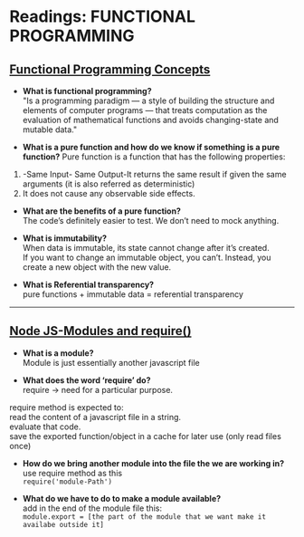 # Readings: FUNCTIONAL PROGRAMMING

## [Functional Programming Concepts](https://medium.com/the-renaissance-developer/concepts-of-functional-programming-in-javascript-6bc84220d2aa#_=_)

- **What is functional programming?**  
"Is a programming paradigm — a style of building the structure and elements of computer programs — that treats computation as the evaluation of mathematical functions and avoids changing-state and mutable data."

- **What is a pure function and how do we know if something is a pure function?**
Pure function is a function that has the following properties:   
1. -Same Input- Same Output-It returns the same result if given the same arguments (it is also referred as deterministic) 
2. It does not cause any observable side effects.

- **What are the benefits of a pure function?**  
The code’s definitely easier to test. We don’t need to mock anything. 

- **What is immutability?**  
When data is immutable, its state cannot change after it’s created.  
If you want to change an immutable object, you can’t. Instead, you create a new object with the new value.

- **What is Referential transparency?**  
pure functions + immutable data = referential transparency

---

## [Node JS-Modules and require()](https://www.youtube.com/watch?v=xHLd36QoS4k)

- **What is a module?**  
Module is just essentially another javascript file


- **What does the word ‘require’ do?**  
require -> need for a particular purpose.

require method is expected to:  
read the content of a javascript file in a string.  
evaluate that code.  
save the exported function/object in a cache for later use (only read files once)  

- **How do we bring another module into the file the we are working in?**  
use require method as this  
`require('module-Path')` 

- **What do we have to do to make a module available?**  
add in the end of the module file this:  
`module.export = [the part of the module that we want make it availabe outside it]`


